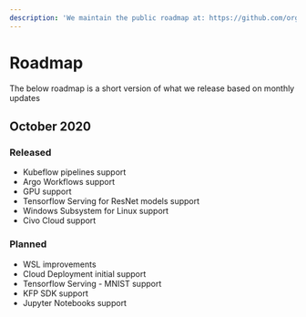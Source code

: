 ```yaml
---
description: 'We maintain the public roadmap at: https://github.com/orgs/kf5i/projects/2'
---
```


# Roadmap

The below roadmap is a short version of what we release based on monthly updates

## October 2020

### Released

* Kubeflow pipelines support
* Argo Workflows support
* GPU support
* Tensorflow Serving for ResNet models support
* Windows Subsystem for Linux support
* Civo Cloud support

### Planned

* WSL improvements
* Cloud Deployment initial support
* Tensorflow Serving - MNIST support
* KFP SDK support
* Jupyter Notebooks support

